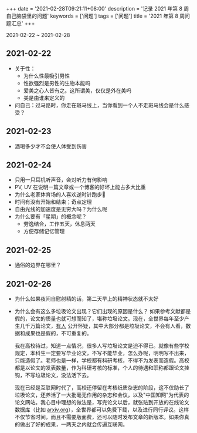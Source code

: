 +++
date = '2021-02-28T09:21:11+08:00'
description = '记录 2021 年第 8 周自己脑袋里的问题'
keywords = ['问题']
tags = ['问题']
title = '2021 年第 8 周问题汇总'
+++

2021-02-22 ~ 2021-02-28

## 2021-02-22

- 关于性：
  - 为什么性最吸引男性
  - 性欲强烈是男性的生物本能吗
  - 爱美之心人皆有之。这所谓美，仅仅是外在美吗
  - 美是由谁来定义的
- 问自己：过马路时，你走在斑马线上，当你看到一个人不走斑马线会是什么感受？

## 2021-02-23

- 酒喝多少才不会使人体受到伤害

## 2021-02-24

- 只用一只耳机听声音，会对听力有何影响
- PV, UV 在说明一篇文章或一个博客的好坏上能占多大比重
- 为什么老家体育场的人喜欢逆时针跑步🏃
- 时间有没有开始和结束；奇点定理
- 自由光线的加速度是无穷大吗？为什么呢
- 为什么要有「星期」的概念呢？
  - 劳逸结合，工作五天，休息两天
  - 方便存储记忆管理

## 2021-02-25

- 通俗的边界在哪里？

## 2021-02-26

- 为什么如果夜间自慰射精的话，第二天早上的精神状态就不太好
- 为什么会有这么多垃圾论文出现？它们出现的原因是什么？
  如果参考文献都是假的，论文的质量也就可想而知了，堪称垃圾论文。现在，全世界每年至少产生几千万篇论文，[有人](https://www.ncbi.nlm.nih.gov/pmc/articles/PMC1182327/) 公开怀疑，其中大部分都是垃圾论文，不会有人看，数据和成果也是假的，不可重复的。
  
  我在高校待过，知道一点情况，很多人写垃圾论文是迫不得已。就像有些学校规定，本科生一定要写毕业论文，不写不能毕业，怎么办呢，明明写不出来，只能造假了。老师也是一样，学校都有科研考核，不得不为发表而造假。高校都是以论文的发表数量，作为科研考核的标准，个人的待遇和职称都跟论文挂钩，不写垃圾论文，没法活下去。
  
  现在已经是互联网时代了，高校还停留在考核纸质杂志的阶段，这不仅助长了垃圾论文，还养活了一大批毫无作用的杂志和会议，以及"中国知网"为代表的论文网站。我心目中理想的做法是，写完论文以后，就张贴到开放的在线论文数据库（比如 [arxiv.org](https://arxiv.org/)），全世界都可以免费下载，以及进行同行评议。这样不仅节省时间，而且不需要版面费，还可以随时发布文章的新版本。如果你真的做出了好的成果，一两天之内就会传遍互联网。
